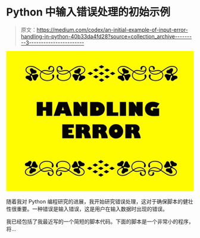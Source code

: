 # Python 中输入错误处理的初始示例

> 原文：<https://medium.com/codex/an-initial-example-of-input-error-handling-in-python-40b33da4fd28?source=collection_archive---------3----------------------->

![](img/44af68ccc898f71d3d1486f0c1ff3491.png)

随着我对 Python 编程研究的进展，我开始研究错误处理，这对于确保脚本的健壮性很重要。一种错误是输入错误，这是用户在输入数据时出现的错误。

我已经包括了我最近写的一个简短的脚本代码。下面的脚本是一个非常小的程序，将…